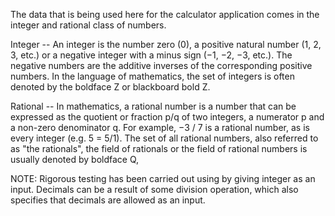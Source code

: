 The data that is being used here for the calculator application comes in the integer and rational class of numbers.

Integer --
An integer is the number zero (0), a positive natural number (1, 2, 3, etc.) or a negative integer with a minus sign (−1, −2, −3, etc.). The negative numbers are the additive inverses of the corresponding positive numbers. In the language of mathematics, the set of integers is often denoted by the boldface Z or blackboard bold Z.

Rational --
In mathematics, a rational number is a number that can be expressed as the quotient or fraction p/q of two integers, a numerator p and a non-zero denominator q. For example,  −3 / 7 is a rational number, as is every integer (e.g. 5 = 5/1). The set of all rational numbers, also referred to as "the rationals", the field of rationals or the field of rational numbers is usually denoted by boldface Q,

NOTE: Rigorous testing has been carried out using by giving integer as an input. Decimals can be a result of some division operation, which also specifies that decimals are allowed as an input.